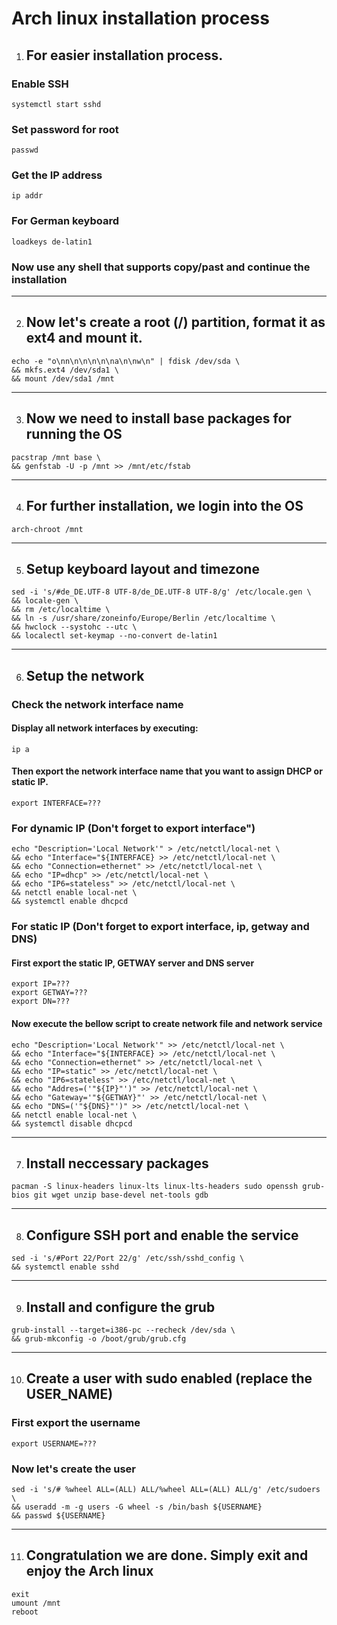 # Arch linux installation process

1. ## For easier installation process. 
### Enable SSH
```
systemctl start sshd
```
### Set password for root
```
passwd
```
### Get the IP address
```
ip addr
```
### For German keyboard
```
loadkeys de-latin1
```
### Now use any shell that supports copy/past and continue the installation

---

2. ## Now let's create a root (/) partition, format it as ext4 and mount it.
```
echo -e "o\nn\n\n\n\n\na\n\nw\n" | fdisk /dev/sda \
&& mkfs.ext4 /dev/sda1 \
&& mount /dev/sda1 /mnt
```
---

3. ## Now we need to install base packages for running the OS
```
pacstrap /mnt base \
&& genfstab -U -p /mnt >> /mnt/etc/fstab
```
---

4. ## For further installation, we login into the OS
```
arch-chroot /mnt
```
---

5. ## Setup keyboard layout and timezone
```
sed -i 's/#de_DE.UTF-8 UTF-8/de_DE.UTF-8 UTF-8/g' /etc/locale.gen \
&& locale-gen \
&& rm /etc/localtime \
&& ln -s /usr/share/zoneinfo/Europe/Berlin /etc/localtime \
&& hwclock --systohc --utc \
&& localectl set-keymap --no-convert de-latin1
```

---

6. ## Setup the network
### Check the network interface name
#### Display all network interfaces by executing: 
```
ip a
```
#### Then export the network interface name that you want to assign DHCP or static IP.
```
export INTERFACE=???
```

### For dynamic IP (Don't forget to export interface")
```
echo "Description='Local Network'" > /etc/netctl/local-net \
&& echo "Interface="${INTERFACE} >> /etc/netctl/local-net \
&& echo "Connection=ethernet" >> /etc/netctl/local-net \
&& echo "IP=dhcp" >> /etc/netctl/local-net \
&& echo "IP6=stateless" >> /etc/netctl/local-net \
&& netctl enable local-net \
&& systemctl enable dhcpcd
```
### For static IP (Don't forget to export interface, ip, getway and DNS)
#### First export the static IP, GETWAY server and DNS server
```
export IP=???
export GETWAY=???
export DN=???
```
#### Now execute the bellow script to create network file and network service 
```
echo "Description='Local Network'" >> /etc/netctl/local-net \
&& echo "Interface="${INTERFACE} >> /etc/netctl/local-net \
&& echo "Connection=ethernet" >> /etc/netctl/local-net \
&& echo "IP=static" >> /etc/netctl/local-net \
&& echo "IP6=stateless" >> /etc/netctl/local-net \
&& echo "Addres=('"${IP}"')" >> /etc/netctl/local-net \
&& echo "Gateway='"${GETWAY}"' >> /etc/netctl/local-net \
&& echo "DNS=('"${DNS}"')" >> /etc/netctl/local-net \
&& netctl enable local-net \
&& systemctl disable dhcpcd
```

---

7. ## Install neccessary packages
```
pacman -S linux-headers linux-lts linux-lts-headers sudo openssh grub-bios git wget unzip base-devel net-tools gdb 
```

---

8. ## Configure SSH port and enable the service
```
sed -i 's/#Port 22/Port 22/g' /etc/ssh/sshd_config \
&& systemctl enable sshd
```

---

9. ## Install and configure the grub
```
grub-install --target=i386-pc --recheck /dev/sda \
&& grub-mkconfig -o /boot/grub/grub.cfg
```

---

10. ## Create a user with sudo enabled (replace the USER_NAME)
### First export the username
```
export USERNAME=???
```
### Now let's create the user
```
sed -i 's/# %wheel ALL=(ALL) ALL/%wheel ALL=(ALL) ALL/g' /etc/sudoers \
&& useradd -m -g users -G wheel -s /bin/bash ${USERNAME}
&& passwd ${USERNAME}
```

---

11. ## Congratulation we are done. Simply exit and enjoy the Arch linux 
```
exit
umount /mnt
reboot
```
